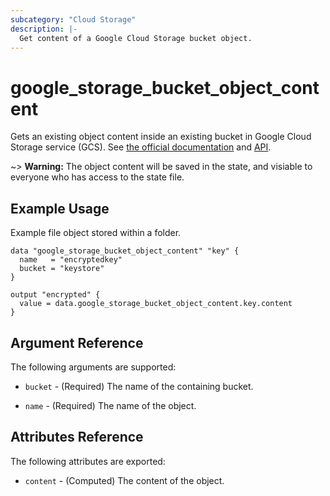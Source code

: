 ```yaml
---
subcategory: "Cloud Storage"
description: |-
  Get content of a Google Cloud Storage bucket object.
---
```



# google_storage_bucket_object_content

Gets an existing object content inside an existing bucket in Google Cloud Storage service (GCS).
See [the official documentation](https://cloud.google.com/storage/docs/key-terms#objects)
and
[API](https://cloud.google.com/storage/docs/json_api/v1/objects).

~> **Warning:** The object content will be saved in the state, and visiable to everyone who has access to the state file.

## Example Usage

Example file object  stored within a folder.

```hcl
data "google_storage_bucket_object_content" "key" {
  name   = "encryptedkey"
  bucket = "keystore"
}

output "encrypted" {
  value = data.google_storage_bucket_object_content.key.content
}
```

## Argument Reference

The following arguments are supported:

* `bucket` - (Required) The name of the containing bucket.

* `name` - (Required) The name of the object.

## Attributes Reference

The following attributes are exported:

* `content` - (Computed) The content of the object.
